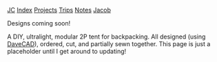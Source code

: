 [JC](/index.html) [Index](/index.html) [Projects](/projects.html) [Trips](/trips.html) [Notes](/notes.html) [Jacob](/about.html)

Designs coming soon!

A DIY, ultralight, modular 2P tent for backpacking. All designed (using [DaveCAD](https://github.com/EEVblog/DaveCAD)), ordered, cut, and partially sewn together. This page is just a placeholder until I get around to updating!
